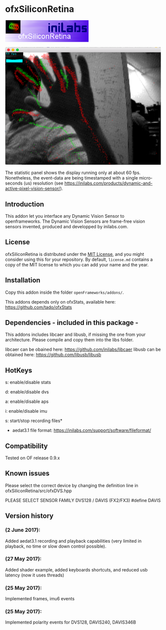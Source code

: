 ofxSiliconRetina
=====================================

![alt text](https://github.com/federicohyo/ofxSiliconRetina/blob/master/ofxaddons_thumbnail.png "ofxSiliconRetina")

![alt text](https://github.com/federicohyo/ofxSiliconRetina/blob/master/docs/viewer.png "Viewer")

The statistic panel shows the display running only at about 60 fps. Nonetheless, the event-data are being timestamped with a single micro-seconds (us) resolution (see https://inilabs.com/products/dynamic-and-active-pixel-vision-sensor/). 


Introduction
------------
This addon let you interface any Dynamic Vision Sensor to openframeworks.
The Dynamic Vision Sensors are frame-free vision sensors invented, produced and developped by inilabs.com.

License
-------
ofxSiliconRetina is distributed under the [MIT License](https://en.wikipedia.org/wiki/MIT_License), and you might consider using this for your repository. By default, `license.md` contains a copy of the MIT license to which you can add your name and the year.

Installation
------------
Copy this addon inside the folder `openFrameworks/addons/`. 

This addons depends only on ofxStats, available here: https://github.com/tado/ofxStats 

Dependencies - included in this package -
------------
This addons includes libcaer and libusb, if missing the one from your architecture. 
Please compile and copy them into the libs folder.

libcaer can be obained here: https://github.com/inilabs/libcaer
libusb can be obtained here: https://github.com/libusb/libusb

HotKeys
-----------

s: enable/disable stats

d: enable/disable dvs

a: enable/disable aps

i: enable/disable imu

s: start/stop recording files* 

* aedat3.1 file format: https://inilabs.com/support/software/fileformat/ 


Compatibility
------------
Tested on OF release 0.9.x 

Known issues
------------

Please select the correct device by changing the definition line in ofxSiliconRetina/src/ofxDVS.hpp

PLEASE SELECT SENSOR FAMILY  DVS128 / DAVIS (FX2/FX3)
#define DAVIS

Version history
------------

### (2 June 2017):

Added aedat3.1 recording and playback capabilities (very limited in playback, no time or slow down control possible).

### (27 May 2017):

Added shader example, added keyboards shortcuts, and reduced usb latency (now it uses threads)

### (25 May 2017):

Implemented frames, imu6 events 

### (25 May 2017):

Implemented polarity events for DVS128, DAVIS240, DAVIS346B 

